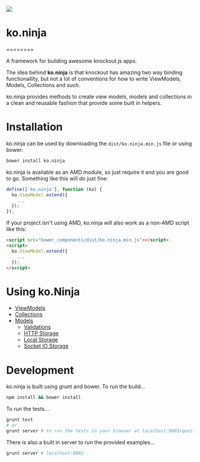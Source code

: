 ![](https://raw.github.com/jcreamer898/ko.ninja/master/ko-ninja.gif)

# ko.ninja
========

A framework for building awesome knockout.js apps.

The idea behind **ko.ninja** is that knockout has amazing two way binding functionallity, but not a lot of conventions for how to write ViewModels, Models, Collections and such.

ko.ninja provides methods to create view models, models and collections in a clean and reusable fashion that provide some built in helpers.

# Installation
ko.ninja can be used by downloading the `dist/ko.ninja.min.js` file or using bower:

```bash
bower install ko.ninja
```

ko.ninja is available as an AMD module, so just require it and you are good to go. Something like this will do just fine:

```js
define(['ko.ninja'], function (ko) {
  ko.ViewModel.extend({
    ...
  });
});
```

If your project isn't using AMD, ko.ninja will also work as a non-AMD script like this:

```html
<script src="bower_components/dist/ko.ninja.min.js"></script>
<script>
  ko.ViewModel.extend({
    ...
  });
</script>
```

# Using ko.Ninja

- [ViewModels](/docs/viewModels.md)
- [Collections](/docs/collections.md)
- [Models](/docs/models.md)
    - [Validations](/docs/validations.md)
    - [HTTP Storage](/docs/httpStorage.md)
    - [Local Storage](/docs/localStorage.md)
    - [Socket IO Storage](/docs/socketIoStorage.md)

# Development
ko.ninja is built using grunt and bower. To run the build...

```bash
npm install && bower install
```

To run the tests...

```bash
grunt test
# or
grunt server # to run the tests in your browser at localhost:8003/qunit.html
```

There is also a built in server to run the provided examples...

```bash
grunt server # localhost:8003
```